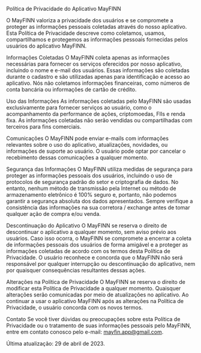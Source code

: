 Política de Privacidade do Aplicativo MayFINN

O MayFINN valoriza a privacidade dos usuários e se compromete a proteger as informações pessoais coletadas através do nosso aplicativo. Esta Política de Privacidade descreve como coletamos, usamos, compartilhamos e protegemos as informações pessoais fornecidas pelos usuários do aplicativo MayFINN.

Informações Coletadas
O MayFINN coleta apenas as informações necessárias para fornecer os serviços oferecidos por nosso aplicativo, incluindo o nome e e-mail dos usuários. Essas informações são coletadas durante o cadastro e são utilizadas apenas para identificação e acesso ao aplicativo. Nós não coletamos informações financeiras, como números de conta bancária ou informações de cartão de crédito.

Uso das Informações
As informações coletadas pelo MayFINN são usadas exclusivamente para fornecer serviços ao usuário, como o acompanhamento da performance de ações, criptomoedas, FIIs e renda fixa. As informações coletadas não serão vendidas ou compartilhadas com terceiros para fins comerciais.

Comunicações
O MayFINN pode enviar e-mails com informações relevantes sobre o uso do aplicativo, atualizações, novidades, ou informações de suporte ao usuário. O usuário pode optar por cancelar o recebimento dessas comunicações a qualquer momento.

Segurança das Informações
O MayFINN utiliza medidas de segurança para proteger as informações pessoais dos usuários, incluindo o uso de protocolos de segurança padrão do setor e criptografia de dados. No entanto, nenhum método de transmissão pela Internet ou método de armazenamento eletrônico é 100% seguro e, portanto, não podemos garantir a segurança absoluta dos dados apresentados.
Sempre verifique a consistência das informações na sua corretora / exchange antes de tomar qualquer ação de compra e/ou venda.

Descontinuação do Aplicativo
O MayFINN se reserva o direito de descontinuar o aplicativo a qualquer momento, sem aviso prévio aos usuários. Caso isso ocorra, o MayFINN se compromete a encerrar a coleta de informações pessoais dos usuários de forma amigável e a proteger as informações coletadas de acordo com os termos desta Política de Privacidade. O usuário reconhece e concorda que o MayFINN não será responsável por qualquer interrupção ou descontinuação do aplicativo, nem por quaisquer consequências resultantes dessas ações.

Alterações na Política de Privacidade
O MayFINN se reserva o direito de modificar esta Política de Privacidade a qualquer momento. Quaisquer alterações serão comunicadas por meio de atualizações no aplicativo. Ao continuar a usar o aplicativo MayFINN após as alterações na Política de Privacidade, o usuário concorda com os novos termos.

Contato
Se você tiver dúvidas ou preocupações sobre esta Política de Privacidade ou o tratamento de suas informações pessoais pelo MayFINN, entre em contato conosco pelo e-mail: mayfin.app@gmail.com.

Última atualização: 29 de abril de 2023.

